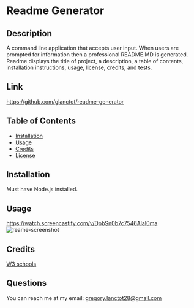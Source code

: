 # Readme Generator
## Description
A command line application that accepts user input.  When users are prompted for information then a professional README.MD is generated.  Readme displays the title of project, a description, a table of contents, installation instructions, usage, license, credits, and tests.  
## Link
https://github.com/glanctot/readme-generator
## Table of Contents
* [Installation](#Installation)
* [Usage](#Usage)
* [Credits](#Credits)
* [License](#License)
## Installation
Must have Node.js installed.
## Usage
https://watch.screencastify.com/v/DpbSn0b7c7546AlaI0ma
![reame-screenshot](https://user-images.githubusercontent.com/91084910/145429494-7fd0639e-de45-48f6-b758-59526a1045ce.JPG)
## Credits
[W3 schools](https://www.w3schools.com/)

## Questions
You can reach me at my email: gregory.lanctot28@gmail.com
    
